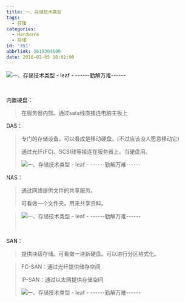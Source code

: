 ```yaml
---
title: 一、存储技术类型
tags:
  - 存储
categories:
  - Hardware
  - 存储
id: '351'
abbrlink: 1619304690
date: 2016-02-05 18:02:00
---
```


![一、存储技术类型 - leaf - ------勤解万难------](http://img1.ph.126.net/FVNcjOaeEkm5Tfd8c9yY6Q==/6631317354843348292.png "一、存储技术类型 - leaf - ------勤解万难------")

 

  

内置硬盘：

> 在服务器内部。通过sata线直接连电脑主板上
> 
>   

DAS：

> 专门的存储设备，可以看成是移动硬盘。(不过应该没人愿意移动它)
> 
> 通过光纤(FC)、SCSI线等接连在服务器上。当硬盘用。
> 
> ![一、存储技术类型 - leaf - ------勤解万难------](http://img1.ph.126.net/V-rrB0efP9ZWU3wwJBnmDA==/6631395420168925453.png "一、存储技术类型 - leaf - ------勤解万难------") 

NAS：

> 通过网络提供文件的共享服务。
> 
> 可看做一个文件夹。用来共享资料。

> ![一、存储技术类型 - leaf - ------勤解万难------](http://img1.ph.126.net/XYg_47DxYENLvLY23jbf9g==/6598240746599787331.png "一、存储技术类型 - leaf - ------勤解万难------")
> 
>  

SAN：

> 提供块级存储。可看做一块新硬盘。可以进行分区格式化。

> FC-SAN：通过光纤提供储存空间
> 
> IP-SAN：通过以太网提供存储空间
> 
> ![一、存储技术类型 - leaf - ------勤解万难------](http://img0.ph.126.net/y9ViEjyEfe9-4H0IC3OAew==/6598236348553276290.png "一、存储技术类型 - leaf - ------勤解万难------")
> 
>